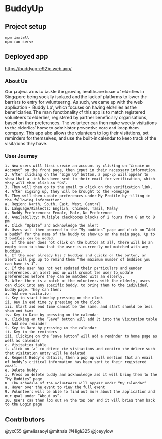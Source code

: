 # BuddyUp

## Project setup
```
npm install
npm run serve
```
## Deployed app
https://buddyup-e927c.web.app/

### About Us
Our project aims to tackle the growing healthcare issue of elderlies in Singapore being socially isolated and the lack of platforms to lower the barriers to entry for volunteering. As such, we came up with the web application - ‘Buddy Up’, which focuses on having elderlies as the beneficiaries. The main functionality of this app is to match registered volunteers to elderlies, registered by partner beneficiary organisations, based on their preferences. The volunteer can then make weekly visitations to the elderlies’ home to administer preventive care and keep them company. This app also allows the volunteers to log their visitations, set reminders for themselves, and use the built-in calendar to keep track of the visitations they have. 

### User Journey
```
1. New users will first create an account by clicking on “Create An Account” on the front page, then input in their necessary information.
2. After clicking on the “Sign Up” button, a pop-up will appear to show that a link has been sent to their email for verification, which they will then click on “OK”.
3. They will then go to the email to click on the verification link.
4. After signing up, they will be brought to the Homepage
5. They will then update preferences under My Profile by filling in the following information:
a. Region: North, South, East, West, Central 
b. Language/Dialects: English, Chinese, Tamil, Malay 
c. Buddy Preferences: Female, Male, No Preference  
d. Availability: Multiple checkboxes blocks of 2 hours from 8 am to 8 pm 
e. Click “Update” and acknowledge the alert  
6. Users will then proceed to the “My buddies” page and click on “Add a buddy” for the name of the buddy to show up on the main page. Up to 3 buddies can be added. 
a. If the user does not click on the button at all, there will be an empty icon to show that the user is currently not matched with any buddies.  
b. If the user already has 3 buddies and clicks on the button, an alert will pop up to remind them “The maximum number of buddies you can have is 3”.  
c. If the user has not yet updated their particulars and gender preferences, an alert pop up will prompt the user to update preferences before they can be matched with an elderly.  
7. After there is a match of the volunteers with the elderly, users can click into any specific buddy, to bring them to the individual buddy page. They can then:
a. Add new visitation  
i. Key in start time by pressing on the clock  
ii. Key in end time by pressing on the clock  
iii. Start and end time cannot be the same, and start should be less than end time
iv. Key in Date by pressing on the calendar 
v. Clicking on the “Save” button will add it into the Visitation table
b. Add new reminder
i. Key in Date by pressing on the calendar
ii. Key in the reminders
iii. Clicking on the “save button” will add a reminder to home page as well as calendar
c. Visitation table 
i. Click on “X” to delete the visitations and confirm the delete such that visitation entry will be deleted
d. Request Buddy’s details, then a pop up will mention that an email of buddy’s critical information has been sent to their registered email.
e. Delete buddy
i. Press on delete buddy and acknowledge and it will bring them to the “My Buddies” page
8. The schedule of the volunteers will appear under “My Calendar”.
a. Hover over the event to view the full event
9. Volunteers will be able to find out more about the application and our goal under “About us”.
10. Users can then log out on the top bar and it will bring them back to the Login page
```
## Contributors
@yx055 @melissaoyl @mltnsia @High325 @joeyylow

